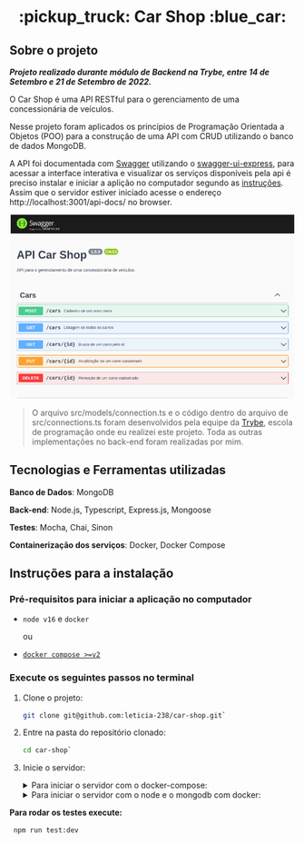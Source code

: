 <h1 align="center">
  :pickup_truck: Car Shop :blue_car:
</h1>

## Sobre o projeto

***Projeto realizado durante módulo de Backend na Trybe, entre 14 de Setembro e 21 de Setembro de 2022.***

O Car Shop é uma API RESTful para o gerenciamento de uma concessionária de veículos.

Nesse projeto foram aplicados os princípios de Programação Orientada a Objetos (POO) para a construção de uma API com CRUD utilizando o banco de dados MongoDB.

A API foi documentada com [Swagger](https://swagger.io/) utilizando o [swagger-ui-express](https://www.npmjs.com/package/swagger-ui-express), para acessar a interface interativa e visualizar os serviços disponíveis pela api é preciso instalar e iniciar a aplição no computador segundo as [instruções](#instruções-para-a-instalação). Assim que o servidor estiver iniciado acesse o endereço http://localhost:3001/api-docs/ no browser.

<p align="center">
  <img width="500px" src="./api-docs-view.png" alt="Imagem da documentação da api"/>
</p>

> O arquivo src/models/connection.ts e o código dentro do arquivo de src/connections.ts foram desenvolvidos pela equipe da [Trybe](https://www.betrybe.com/), escola de programação onde eu realizei este projeto. Toda as outras implementações no back-end foram realizadas por mim.

## Tecnologias e Ferramentas utilizadas

**Banco de Dados**: MongoDB

**Back-end**: Node.js, Typescript, Express.js, Mongoose

**Testes**: Mocha, Chai, Sinon

**Containerização dos serviços**: Docker, Docker Compose

## Instruções para a instalação

### Pré-requisitos para iniciar a aplicação no computador

- `node v16` e `docker`
  
  ou
- [`docker compose >=v2`](https://docs.docker.com/compose/install/)

### Execute os seguintes passos no terminal

1. Clone o projeto:

    ```bash
    git clone git@github.com:leticia-238/car-shop.git`
    ```

2. Entre na pasta do repositório clonado:

    ```bash
    cd car-shop`
    ```

3. Inicie o servidor:
    <details><summary>Para iniciar o servidor com o docker-compose:</summary>

    ```bash
    npm run compose:up
    ```

    > Este comando irá iniciar os containers da aplicação e do banco de dados de acordo com as configurações do arquivo [docker-compose.yml](https://github.com/leticia-238/car-shop/blob/main/docker-compose.yml)

    </details>

    <details><summary>Para iniciar o servidor com o node e o mongodb com docker:</summary>

    - Caso não tenha o MongoDB instalado em sua máquina rode o seguinte comando:

    ```bash
    docker run --name car_shop_db -p 27017:27017 -d mongo:5.0.7
    ```

    - Instale as dependências e inicie o servidor:

    ```bash
    npm install && npm start
    ```

    </details>

**Para rodar os testes execute:**

```bash
 npm run test:dev
```

